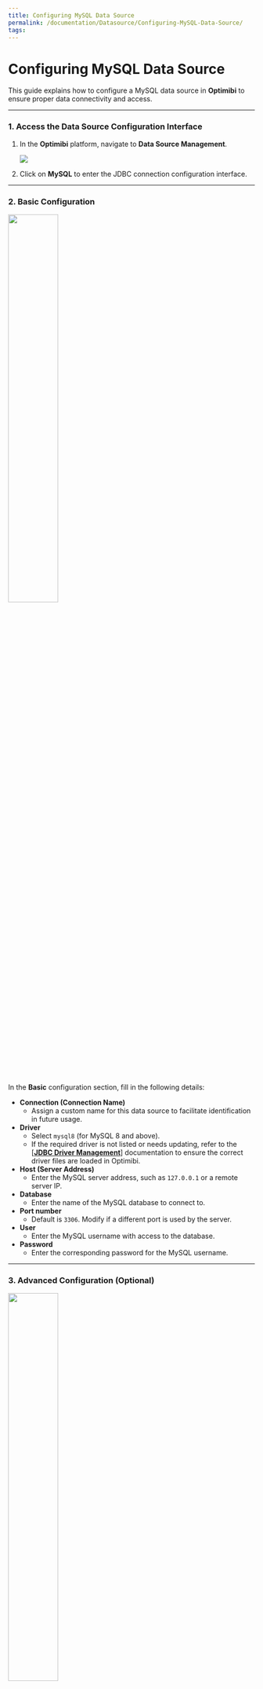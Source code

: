 ```yaml
---
title: Configuring MySQL Data Source
permalink: /documentation/Datasource/Configuring-MySQL-Data-Source/
tags:
---
```


# **Configuring MySQL Data Source**

This guide explains how to configure a MySQL data source in **Optimibi** to ensure proper data connectivity and access.

------

### **1. Access the Data Source Configuration Interface**

1. In the **Optimibi** platform, navigate to **Data Source Management**.

   <div align="left"><img src="./images/1740405167292.png"   /></div>

2. Click on **MySQL** to enter the JDBC connection configuration interface.

------

### **2. Basic Configuration**

<div align="left"><img src="./images/1740405371203.png"  width="45%" /></div>

In the **Basic** configuration section, fill in the following details:

- **Connection (Connection Name)**  
  - Assign a custom name for this data source to facilitate identification in future usage.
- **Driver**  
  - Select `mysql8` (for MySQL 8 and above).
  - If the required driver is not listed or needs updating, refer to the [**[JDBC Driver Management](https://help.optimibi.com/documentation/Datasource/JDBC-Driver-Management/)**] documentation to ensure the correct driver files are loaded in Optimibi.
- **Host (Server Address)**  
  - Enter the MySQL server address, such as `127.0.0.1` or a remote server IP.
- **Database**  
  - Enter the name of the MySQL database to connect to.
- **Port number**  
  - Default is `3306`. Modify if a different port is used by the server.
- **User**  
  - Enter the MySQL username with access to the database.
- **Password**  
  - Enter the corresponding password for the MySQL username.

------

### **3. Advanced Configuration (Optional)**

<div align="left"><img src="./images/1740405391745.png"  width="45%" /></div>

In the **Advanced** section, you can enter one or more SQL statements (separated by `;`). These statements will execute immediately after the connection is established. They can be used for session-level variable settings or initialization operations, such as:

```
SET NAMES utf8;
SET SESSION sql_mode='STRICT_TRANS_TABLES';
```

------

### **4. Connection Options**

<div align="left"><img src="./images/1740405412554.png"  width="45%" /></div>

The **Option** section allows setting additional JDBC parameters to meet different connection requirements:

- **databaseTerm**: Defines the database term, default is `schema`.
- **useSSL**: Whether to use SSL for the connection, default is `false` (disabled).
- **useUnicode**: Whether to enable Unicode support, default is `true`.
- **characterEncoding**: Character encoding, default is `utf8`.
- **serverTimezone**: Server timezone, e.g., `Australia/Melbourne`, adjustable as needed.

To add more custom parameters, click **“+ New”** to define new key-value pairs.

------

### **5. Connection Pooling Configuration**

<div align="left"><img src="./images/image-20250224215923919.png"  width="38%" /></div>

Enabling **Connection Pooling** improves database access performance and ensures stable operation in high-concurrency environments. Configuration parameters include:

#### **Core Parameters**

- **initialSize**: Initial connection count, default `5`.
- **maxActive**: Maximum connections, default `200`.
- **maxIdle**: Maximum idle connections, default `20`.
- **minIdle**: Minimum idle connections, default `5`.
- **maxWait**: Maximum wait time for obtaining a connection (milliseconds), default `-1` (unlimited).

#### **Validation Mechanism**

- **validationQuery**: SQL statement to check connection validity, default `select 1`.
- **testOnBorrow**: Validate connection when borrowed from the pool, default `true` (enabled).

#### **Other Settings (Optional)**

- **testOnReturn**: Validate connection upon return.
- **testWhileIdle**: Validate connection during idle time.
- **removeAbandoned** and **logAbandoned**: Whether to clean up long-unused connections and log them.
- **poolPreparedStatements**, **maxOpenPreparedStatements**: Whether to pool PreparedStatement objects.

Proper configuration of connection pooling enhances system performance and reduces database load.

------

### **6. Save and Test Connection**

1. After filling in all configurations, click **Save**.
2. Use the **Test Connection** feature to verify successful connectivity.
3. If the connection fails, check the following:
   - **Server address** and **port number** are correct.
   - **Username** and **password** are entered correctly.
   - The database server allows remote access.
   - Advanced parameters (e.g., SSL, time zone) match the actual database settings.
   - The correct driver version is loaded (refer to the [**[JDBC Driver Management](/documentation/Datasource/JDBC-Driver-Management/)**] documentation).
